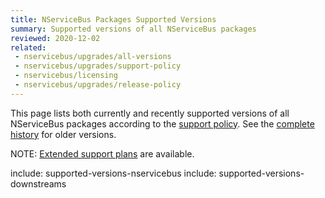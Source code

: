 ```yaml
---
title: NServiceBus Packages Supported Versions
summary: Supported versions of all NServiceBus packages
reviewed: 2020-12-02
related:
 - nservicebus/upgrades/all-versions
 - nservicebus/upgrades/support-policy
 - nservicebus/licensing
 - nservicebus/upgrades/release-policy
---
```


This page lists both currently and recently supported versions of all NServiceBus packages according to the [support policy](support-policy.md). See the [complete history](all-versions.md) for older versions.

NOTE: [Extended support plans](/nservicebus/upgrades/support-policy#extended-support) are available.

include: supported-versions-nservicebus
include: supported-versions-downstreams

<script type="text/javascript" src="supported-versions.js"></script>